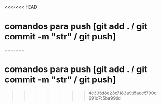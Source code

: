 <<<<<<< HEAD
# comandos para push [git add . / git commit -m "str" / git push]
=======
# comandos para push [git add . / git commit -m "str" / git push]
>>>>>>> 4c336d8e23c7183a9d5aee5790c691c7c5ba99dd
